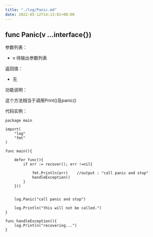 ```yaml
---
title: "./log/Panic.md"
date: 2022-05-12T14:13:01+08:00
---
```

## func Panic(v ...interface{})

参数列表：

- v 待输出参数列表

返回值：

- 无

功能说明：

这个方法相当于调用Print()及panic()

代码实例：

	package main

	import(
		"log"
		"fmt"
	)

	func main(){

		defer func(){
			if err := recover(); err !=nil{

				fmt.Println(err)	//output : "call panic and stop"
				handleException()
			}
		}()


		log.Panic("call panic and stop")

		log.Println("this will not be called.")
	}

	func handleException(){
		log.Println("recovering...")
	}

